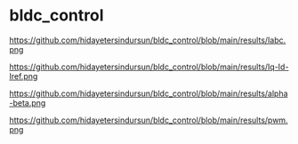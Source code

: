 # bldc_control

https://github.com/hidayetersindursun/bldc_control/blob/main/results/Iabc.png


https://github.com/hidayetersindursun/bldc_control/blob/main/results/Iq-Id-Iref.png


https://github.com/hidayetersindursun/bldc_control/blob/main/results/alpha-beta.png


https://github.com/hidayetersindursun/bldc_control/blob/main/results/pwm.png
